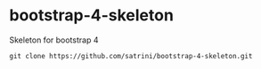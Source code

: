 # bootstrap-4-skeleton
Skeleton for bootstrap 4

```
git clone https://github.com/satrini/bootstrap-4-skeleton.git
```

